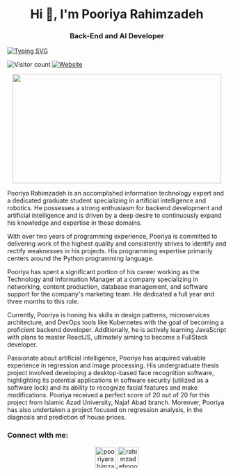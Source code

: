 <h1 align="center"> Hi 👋, I'm Pooriya Rahimzadeh </h1>

<h3 align="center"> Back-End and AI Developer </h3>

[![Typing SVG](http://readme-typing-svg.herokuapp.com?font=Fira+Code&pause=1000&color=05B300&width=435&lines=I'm+Pooriya+Rahimzadeh;%3E+Computer+Engineer;%3E+AI+Developer;%3E+Back-End+Developer)](https://git.io/typing-svg)


![Visitor count](https://komarev.com/ghpvc/?username=pooriya1998&color=green)
[![Website](https://img.shields.io/website?down_color=blue&down_message=blue&up_color=pink&up_message=my%20resume&url=https%3A%2F%2Fpooriya1998.github.io%2F)](https://pooriya1998.github.io)


<p align="center">
<img src="https://github.com/Pooriya1998/Pooriya1998/assets/98259649/a79078fe-67c5-42ae-a497-0776558abd90" width="480" height="251" frameBorder="0" class="giphy-embed" allowFullScreen></img>
</p>

<p align="left"> Pooriya Rahimzadeh is an accomplished information technology expert and a dedicated graduate student specializing in artificial intelligence and robotics. He possesses a strong enthusiasm for backend development and artificial intelligence and is driven by a deep desire to continuously expand his knowledge and expertise in these domains. </p>
<p align="left"> With over two years of programming experience, Pooriya is committed to delivering work of the highest quality and consistently strives to identify and rectify weaknesses in his projects. His programming expertise primarily centers around the Python programming language. </p>
<p align="left"> Pooriya has spent a significant portion of his career working as the Technology and Information Manager at a company specializing in networking, content production, database management, and software support for the company's marketing team. He dedicated a full year and three months to this role. </p>
<p align="left"> Currently, Pooriya is honing his skills in design patterns, microservices architecture, and DevOps tools like Kubernetes with the goal of becoming a proficient backend developer. Additionally, he is actively learning JavaScript with plans to master ReactJS, ultimately aiming to become a FullStack developer. </p>
<p align="left"> 
Passionate about artificial intelligence, Pooriya has acquired valuable experience in regression and image processing. His undergraduate thesis project involved developing a desktop-based face recognition software, highlighting its potential applications in software security (utilized as a software lock) and its ability to recognize facial features and make modifications. Pooriya received a perfect score of 20 out of 20 for this project from Islamic Azad University, Najaf Abad branch.
Moreover, Pooriya has also undertaken a project focused on regression analysis,  in the diagnosis and prediction of house prices. </p>


<h3 align="left">Connect with me:</h3>
<p align="center">
<a href="https://www.linkedin.com/in/pooriyarahimzadeh">
<img width="48" height="48" src="https://img.icons8.com/doodle/35/linkedin--v2.png" alt="pooriyarahimzadeh"/>
</a>
<a href="mailto:rahimzadehpooriya@yahoo.com">
<img width="48" height="48" src="https://img.icons8.com/doodle/48/new-post.png" alt="rahimzadehpooriya@yahoo.com"/>
</a>


